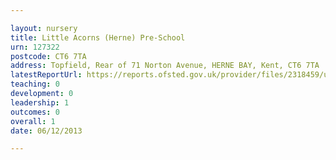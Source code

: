 ```yaml
---

layout: nursery
title: Little Acorns (Herne) Pre-School
urn: 127322
postcode: CT6 7TA
address: Topfield, Rear of 71 Norton Avenue, HERNE BAY, Kent, CT6 7TA
latestReportUrl: https://reports.ofsted.gov.uk/provider/files/2318459/urn/127322.pdf
teaching: 0
development: 0
leadership: 1
outcomes: 0
overall: 1
date: 06/12/2013

---
```

